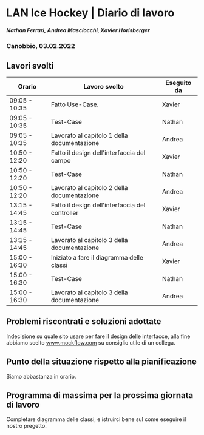 # LAN Ice Hockey | Diario di lavoro
##### Nathan Ferrari, Andrea Masciocchi, Xavier Horisberger
### Canobbio, 03.02.2022

## Lavori svolti

| Orario | Lavoro svolto | Eseguito da |
|-|-|-|
| 09:05 - 10:35 | Fatto Use-Case. | Xavier |
| 09:05 - 10:35 | Test-Case | Nathan |
| 09:05 - 10:35 | Lavorato al capitolo 1 della documentazione | Andrea |
| 10:50 - 12:20 | Fatto il design dell'interfaccia del campo | Xavier |
| 10:50 - 12:20 | Test-Case | Nathan |
| 10:50 - 12:20 | Lavorato al capitolo 2 della documentazione | Andrea |
| 13:15 - 14:45 | Fatto il design dell'interfaccia del controller | Xavier |
| 13:15 - 14:45 | Test-Case | Nathan |
| 13:15 - 14:45 | Lavorato al capitolo 3 della documentazione | Andrea |
| 15:00 - 16:30 | Iniziato a fare il diagramma delle classi | Xavier |
| 15:00 - 16:30 | Test-Case | Nathan |
| 15:00 - 16:30 | Lavorato al capitolo 3 della documentazione | Andrea |

##  Problemi riscontrati e soluzioni adottate
Indecisione su quale sito usare per fare il design delle interfacce, alla fine abbiamo scelto www.mockflow.com su consiglio utile di un collega.

##  Punto della situazione rispetto alla pianificazione
Siamo abbastanza in orario.

## Programma di massima per la prossima giornata di lavoro
Completare diagramma delle classi, e istruirci bene sul come eseguire il nostro pregetto.